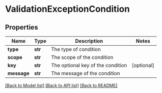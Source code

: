 # ValidationExceptionCondition

## Properties
Name | Type | Description | Notes
------------ | ------------- | ------------- | -------------
**type** | **str** | The type of condition | 
**scope** | **str** | The scope of the condition | 
**key** | **str** | The optional key of the condition | [optional] 
**message** | **str** | The message of the condition | 

[[Back to Model list]](../README.md#documentation-for-models) [[Back to API list]](../README.md#documentation-for-api-endpoints) [[Back to README]](../README.md)


